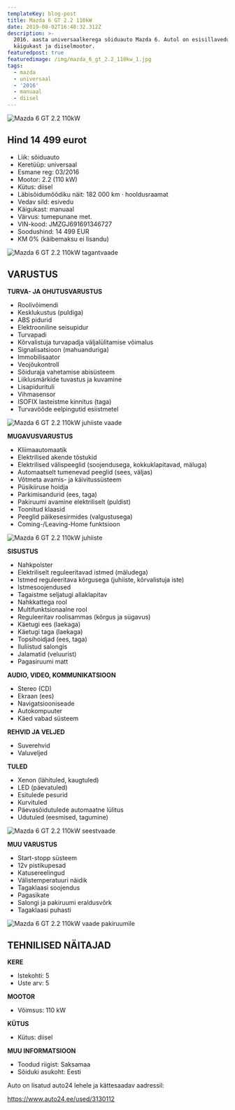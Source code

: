 ```yaml
---
templateKey: blog-post
title: Mazda 6 GT 2.2 110kW
date: 2019-08-02T16:48:32.312Z
description: >-
  2016. aasta universaalkerega sõiduauto Mazda 6. Autol on esisillavedu, manuaal
  käigukast ja diiselmootor.
featuredpost: true
featuredimage: /img/mazda_6_gt_2.2_110kw_1.jpg
tags:
  - mazda
  - universaal
  - '2016'
  - manuaal
  - diisel
---
```

![Mazda 6 GT 2.2 110kW](/img/mazda_6_gt_2.2_110kw_1.jpg "Mazda 6 GT 2.2 110kW")

## Hind 14 499 eurot

* Liik:	sõiduauto
* Keretüüp:	universaal
* Esmane reg:	03/2016
* Mootor:	2.2 (110 kW)
* Kütus:	diisel
* Läbisõidumõõdiku näit:	182 000 km · hooldusraamat
* Vedav sild:	esivedu
* Käigukast:	manuaal
* Värvus:	tumepunane met.
* VIN-kood:	JMZGJ691691346727
* Soodushind:	14 499 EUR
* KM 0% (käibemaksu ei lisandu)

![Mazda 6 GT 2.2 110kW tagantvaade](/img/mazda_6_gt_2.2_110kw_2.jpg "Mazda 6 GT 2.2 110kW tagantvaade")

## VARUSTUS

**TURVA- JA OHUTUSVARUSTUS**

* Roolivõimendi
* Kesklukustus (puldiga)
* ABS pidurid
* Elektrooniline seisupidur
* Turvapadi
* Kõrvalistuja turvapadja väljalülitamise võimalus
* Signalisatsioon (mahuanduriga)
* Immobilisaator
* Veojõukontroll
* Sõiduraja vahetamise abisüsteem
* Liiklusmärkide tuvastus ja kuvamine
* Lisapidurituli
* Vihmasensor
* ISOFIX lasteistme kinnitus (taga)
* Turvavööde eelpingutid esiistmetel

![Mazda 6 GT 2.2 110kW juhiiste vaade](/img/mazda_6_gt_2.2_110kw_3.jpg "Mazda 6 GT 2.2 110kW juhiiste vaade")

**MUGAVUSVARUSTUS**

* Kliimaautomaatik
* Elektrilised akende tõstukid
* Elektrilised välispeeglid (soojendusega, kokkuklapitavad, mäluga)
* Automaatselt tumenevad peeglid (sees, väljas)
* Võtmeta avamis- ja käivitussüsteem
* Püsikiiruse hoidja
* Parkimisandurid (ees, taga)
* Pakiruumi avamine elektriliselt (puldist)
* Toonitud klaasid
* Peeglid päikesesirmides (valgustusega)
* Coming-/Leaving-Home funktsioon

![Mazda 6 GT 2.2 110kW juhiiste](/img/mazda_6_gt_2.2_110kw_4.jpg "Mazda 6 GT 2.2 110kW juhiiste")

**SISUSTUS**

* Nahkpolster
* Elektriliselt reguleeritavad istmed (mäludega)
* Istmed reguleeritava kõrgusega (juhiiste, kõrvalistuja iste)
* Istmesoojendused
* Tagaistme seljatugi allaklapitav
* Nahkkattega rool
* Multifunktsionaalne rool
* Reguleeritav roolisammas (kõrgus ja sügavus)
* Käetugi ees (laekaga)
* Käetugi taga (laekaga)
* Topsihoidjad (ees, taga)
* Iluliistud salongis
* Jalamatid (veluurist)
* Pagasiruumi matt

**AUDIO, VIDEO, KOMMUNIKATSIOON**

* Stereo (CD)
* Ekraan (ees)
* Navigatsiooniseade
* Autokompuuter
* Käed vabad süsteem

**REHVID JA VELJED**

* Suverehvid
* Valuveljed

**TULED**

* Xenon (lähituled, kaugtuled)
* LED (päevatuled)
* Esitulede pesurid
* Kurvituled
* Päevasõidutulede automaatne lülitus
* Udutuled (eesmised, tagumine)

![Mazda 6 GT 2.2 110kW seestvaade](/img/mazda_6_gt_2.2_110kw_5.jpg "Mazda 6 GT 2.2 110kW seestvaade")

**MUU VARUSTUS**

* Start-stopp süsteem
* 12v pistikupesad
* Katusereelingud
* Välistemperatuuri näidik
* Tagaklaasi soojendus
* Pagasikate
* Salongi ja pakiruumi eraldusvõrk
* Tagaklaasi puhasti

![Mazda 6 GT 2.2 110kW vaade pakiruumile](/img/mazda_6_gt_2.2_110kw_6.jpg "Mazda 6 GT 2.2 110kW vaade pakiruumile")

## TEHNILISED NÄITAJAD

**KERE**

* Istekohti:	5
* Uste arv:	5

**MOOTOR**

* Võimsus:	110 kW

**KÜTUS**

* Kütus:	diisel

**MUU INFORMATSIOON**

* Toodud riigist: Saksamaa
* Sõiduki asukoht: Eesti

Auto on lisatud auto24 lehele ja kättesaadav aadressil:

<https://www.auto24.ee/used/3130112>
